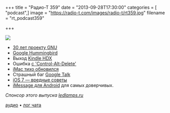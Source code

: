 +++
title = "Радио-Т 359"
date = "2013-09-28T17:30:00"
categories = [ "podcast",]
image = "https://radio-t.com/images/radio-t/rt359.jpg"
filename = "rt_podcast359"

+++

![](https://radio-t.com/images/radio-t/rt359.jpg)

* [30 лет проекту GNU](http://habrahabr.ru/post/195478/)
* [Google Hummingbird](http://www.theguardian.com/technology/2013/sep/27/google-biggest-algorithm-change-hummingbird)
* Выход [Kindle HDX](http://techcrunch.com/2013/09/24/amazon-announces-the-kindle-hdx-7-and-8-9-inch-tablets-with-high-res-screens-2ghz-processors/)
* Ошибка [с 'Control-Alt-Delete'](http://www.huffingtonpost.com/2013/09/26/bill-gates-control-alt-delete_n_3995179.html)
* [iMac тихо обновился](http://techcrunch.com/2013/09/24/apple-new-imacs/)
* Страшный баг [Google Talk](http://habrahabr.ru/company/apps4all/blog/195362/)
* [iOS 7 — вредные советы](http://www.telegraph.co.uk/technology/apple/10330414/iOS-7-users-destroy-iPhones-after-fake-waterproof-advert.html)
* [iMessage для Android](http://gigaom.com/2013/09/24/you-probably-shouldnt-download-that-imessage-for-android-app/) для самых доверчивых.

_Спонсор этого выпуска [ledlamps.ru](http://ledlamps.ru)_

[аудио](https://cdn.radio-t.com/rt_podcast359.mp3) • [лог чата](http://chat.radio-t.com/logs/radio-t-359.html)
<audio src="https://cdn.radio-t.com/rt_podcast359.mp3" preload="none"></audio>
